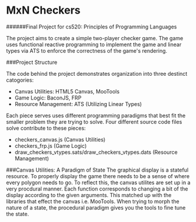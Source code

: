 # MxN Checkers
######Final Project for cs520: Principles of Programming Languages

The project aims to create a simple two-player checker game. The game uses functional reactive programming to implement the game and linear types via ATS to enforce the correctness of the game's rendering.

###Project Structure

The code behind the project demonstrates organization into three destinct catogories:

* Canvas Utilities: HTML5 Canvas, MooTools
* Game Logic: BaconJS, FRP
* Resource Management: ATS (Utilizing Linear Types)

Each piece serves uses different programming paradigms that best fit the smaller problem they are trying to solve. Four different source code files solve contribute to these pieces:
* checkers_canvas.js (Canvas Utilities)
* checkers_frp.js (Game Logic)
* draw_checkers_vtypes.sats/draw_checkers_vtypes.dats (Resource Management)

###Canvas Utilities: A Paradigm of State
The graphical display is a stateful resource. To properly display the game there needs to be a sense of where every polygon needs to go. To reflect this, the canvas utilites are set up in a very procdural manner. Each function corresponds to changing a bit of the display according to the given arguments. This matched up with the libraries that effect the canvas i.e. MooTools. When trying to morph the nature of a state, the procedural paradigm gives you the tools to fine tune the state. 

